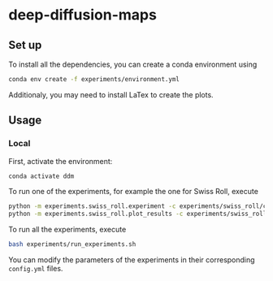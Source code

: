 # deep-diffusion-maps


## Set up

To install all the dependencies, you can create a conda environment using

```bash
conda env create -f experiments/environment.yml
```

Additionaly, you may need to install LaTex to create the plots.

## Usage

### Local

First, activate the environment:

```bash
conda activate ddm
```

To run one of the experiments, for example the one for Swiss Roll, execute

```bash
python -m experiments.swiss_roll.experiment -c experiments/swiss_roll/config.yml
python -m experiments.swiss_roll.plot_results -c experiments/swiss_roll/config.yml
```

To run all the experiments, execute

```bash
bash experiments/run_experiments.sh
```

You can modify the parameters of the experiments in their corresponding `config.yml` files.